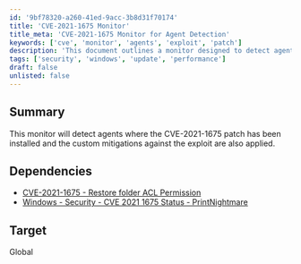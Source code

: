 ```yaml
---
id: '9bf78320-a260-41ed-9acc-3b8d31f70174'
title: 'CVE-2021-1675 Monitor'
title_meta: 'CVE-2021-1675 Monitor for Agent Detection'
keywords: ['cve', 'monitor', 'agents', 'exploit', 'patch']
description: 'This document outlines a monitor designed to detect agents where the CVE-2021-1675 patch has been installed, along with the application of custom mitigations against the exploit. It also includes relevant dependencies for further reference.'
tags: ['security', 'windows', 'update', 'performance']
draft: false
unlisted: false
---
```

## Summary

This monitor will detect agents where the CVE-2021-1675 patch has been installed and the custom mitigations against the exploit are also applied.

## Dependencies

- [CVE-2021-1675 - Restore folder ACL Permission](https://proval.itglue.com/DOC-5078775-7836838)
- [Windows - Security - CVE 2021 1675 Status - PrintNightmare](https://proval.itglue.com/DOC-5078775-7801174)

## Target

Global







